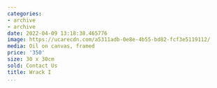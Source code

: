 ```yaml
---
categories:
- archive
- archive
date: 2022-04-09 13:18:38.465776
image: https://ucarecdn.com/a5311adb-0e8e-4b55-bd82-fcf3e5119112/
media: Oil on canvas, framed
price: '350'
size: 30 x 30cm
sold: Contact Us
title: Wrack I
...
```

